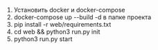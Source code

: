 1. Установить docker и docker-compose
2. docker-compose up --build -d в папке проекта
3. pip install -r web/requirements.txt
3. cd web && python3 run.py init
4. python3 run.py start